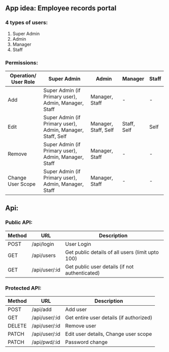 ## **App idea:** Employee records portal
### 4 types of users:
1. Super Admin
2. Admin
3. Manager
4. Staff

### Permissions:
Operation/ User Role | Super Admin | Admin | Manager | Staff
--- | --- | --- | --- | ---
Add | Super Admin (if Primary user), Admin, Manager, Staff | Manager, Staff | - | -
Edit | Super Admin (if Primary user), Admin, Manager, Staff, Self | Manager, Staff, Self | Staff, Self | Self
Remove | Super Admin (if Primary user), Admin, Manager, Staff | Manager, Staff | - | -
Change User Scope | Super Admin (if Primary user), Admin, Manager, Staff | Manager, Staff | - | -

## Api:
### Public API:
Method | URL | Description
--- | --- | ---
POST | /api/login | User Login
GET | /api/users | Get public details of all users (limit upto 100)
GET | /api/user/:id | Get public user details (if not authenticated)

### Protected API:
Method | URL | Description
--- | --- | ---
POST | /api/add | Add user
GET | /api/user/:id | Get entire user details (if authorized)
DELETE | /api/user/:id | Remove user
PATCH | /api/user/:id | Edit user details, Change user scope
PATCH | /api/pwd/:id | Password change
